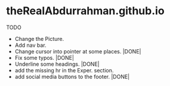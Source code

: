 # theRealAbdurrahman.github.io
TODO

* Change the Picture.
* Add nav bar.
* Change cursor into pointer at some places. |DONE|
* Fix some typos. |DONE|
* Underline some headings. |DONE|
* add the missing hr in the Exper. section.
* add social media buttons to the footer. |DONE|
